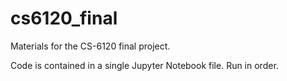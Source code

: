 # cs6120_final
Materials for the CS-6120 final project.

Code is contained in a single Jupyter Notebook file. Run in order.
